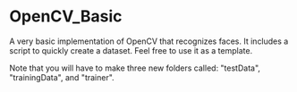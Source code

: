 # OpenCV_Basic
A very basic implementation of OpenCV that recognizes faces. It includes a script to quickly create a dataset. Feel free to use it as a template. 

Note that you will have to make three new folders called: "testData", "trainingData", and "trainer". 
